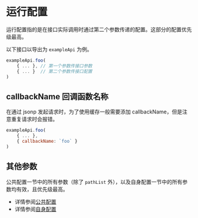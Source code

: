 # 运行配置
运行配置指的是在接口实际调用时通过第二个参数传递的配置。这部分的配置优先级最高。

以下接口以导出为 `exampleApi` 为例。

```js
exampleApi.foo(
    { ... }, // 第一个参数传接口参数
    { ... }  // 第二个参数传接口配置
)
```

## callbackName 回调函数名称
在通过 jsonp 发起请求时，为了使用缓存一般需要添加 callbackName，但是注意重复请求时会报错。

```js
exampleApi.foo(
    { ... },
    { callbackName: `foo` }
)
```

## 其他参数
公共配置一节中的所有参数（除了 `pathList` 外），以及自身配置一节中的所有参数均有效，且优先级最高。

* 详情参阅[公共配置](./common.md)
* 详情参阅[自身配置](./self.md)
